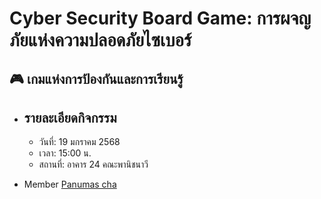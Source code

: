 # Cyber Security Board Game: การผจญภัยแห่งความปลอดภัยไซเบอร์
## 🎮 เกมแห่งการป้องกันและการเรียนรู้
- รายละเอียดกิจกรรม
  - 
  - วันที่: 19 มกราคม 2568
  - เวลา: 15:00 น.
  - สถานที่: อาคาร 24 คณะพานิชนาวี
    

- Member
  [Panumas cha](https://manitchaya2004.github.io/boradgame)
